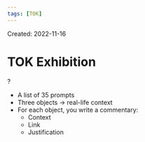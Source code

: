 ```yaml
---
tags: [TOK] 
---
```

Created: 2022-11-16

# TOK Exhibition
?
- A list of 35 prompts
- Three objects -> real-life context
- For each object, you write a commentary:
	- Context
	- Link
	- Justification
<!--SR:!2023-01-18,42,270-->
